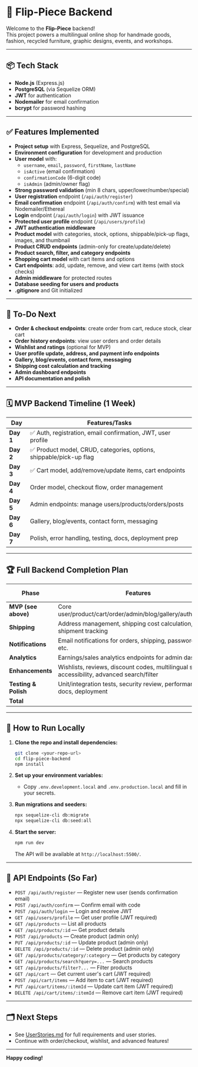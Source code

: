 # 🚀 Flip-Piece Backend

Welcome to the **Flip-Piece** backend!  
This project powers a multilingual online shop for handmade goods, fashion, recycled furniture, graphic designs, events, and workshops.

---

## 📦 Tech Stack

- **Node.js** (Express.js)
- **PostgreSQL** (via Sequelize ORM)
- **JWT** for authentication
- **Nodemailer** for email confirmation
- **bcrypt** for password hashing

---

## ✅ Features Implemented

- **Project setup** with Express, Sequelize, and PostgreSQL
- **Environment configuration** for development and production
- **User model** with:
  - `username`, `email`, `password`, `firstName`, `lastName`
  - `isActive` (email confirmation)
  - `confirmationCode` (6-digit code)
  - `isAdmin` (admin/owner flag)
- **Strong password validation** (min 8 chars, upper/lower/number/special)
- **User registration** endpoint (`/api/auth/register`)
- **Email confirmation** endpoint (`/api/auth/confirm`) with test email via Nodemailer/Ethereal
- **Login** endpoint (`/api/auth/login`) with JWT issuance
- **Protected user profile** endpoint (`/api/users/profile`)
- **JWT authentication middleware**
- **Product model** with categories, stock, options, shippable/pick-up flags, images, and thumbnail
- **Product CRUD endpoints** (admin-only for create/update/delete)
- **Product search, filter, and category endpoints**
- **Shopping cart model** with cart items and options
- **Cart endpoints**: add, update, remove, and view cart items (with stock checks)
- **Admin middleware** for protected routes
- **Database seeding for users and products**
- **.gitignore** and Git initialized

---

## 📝 To-Do Next

- **Order & checkout endpoints**: create order from cart, reduce stock, clear cart
- **Order history endpoints**: view user orders and order details
- **Wishlist and ratings** (optional for MVP)
- **User profile update, address, and payment info endpoints**
- **Gallery, blog/events, contact form, messaging**
- **Shipping cost calculation and tracking**
- **Admin dashboard endpoints**
- **API documentation and polish**

---

## 🗓️ MVP Backend Timeline (1 Week)

| Day         | Features/Tasks                                                                 |
|-------------|-------------------------------------------------------------------------------|
| **Day 1**   | ✅ Auth, registration, email confirmation, JWT, user profile                  |
| **Day 2**   | ✅ Product model, CRUD, categories, options, shippable/pick-up flag           |
| **Day 3**   | ✅ Cart model, add/remove/update items, cart endpoints                        |
| **Day 4**   | Order model, checkout flow, order management                                 |
| **Day 5**   | Admin endpoints: manage users/products/orders/posts                          |
| **Day 6**   | Gallery, blog/events, contact form, messaging                                |
| **Day 7**   | Polish, error handling, testing, docs, deployment prep                       |

---

## 🏆 Full Backend Completion Plan

| Phase                | Features                                                                                       | Est. Days |
|----------------------|------------------------------------------------------------------------------------------------|-----------|
| **MVP (see above)**  | Core user/product/cart/order/admin/blog/gallery/auth/payment                                   | 7         |
| **Shipping**         | Address management, shipping cost calculation, shipment tracking                               | 2         |
| **Notifications**    | Email notifications for orders, shipping, password reset, etc.                                 | 1         |
| **Analytics**        | Earnings/sales analytics endpoints for admin dashboard                                         | 1         |
| **Enhancements**     | Wishlists, reviews, discount codes, multilingual support, accessibility, advanced search/filter | 2         |
| **Testing & Polish** | Unit/integration tests, security review, performance, docs, deployment                         | 2         |
| **Total**            |                                                                                                | **15**    |

---

## 🚧 How to Run Locally

1. **Clone the repo and install dependencies:**
   ```bash
   git clone <your-repo-url>
   cd flip-piece-backend
   npm install
   ```

2. **Set up your environment variables:**
   - Copy `.env.development.local` and `.env.production.local` and fill in your secrets.

3. **Run migrations and seeders:**
   ```bash
   npx sequelize-cli db:migrate
   npx sequelize-cli db:seed:all
   ```

4. **Start the server:**
   ```bash
   npm run dev
   ```
   The API will be available at `http://localhost:5500/`.

---

## 🧪 API Endpoints (So Far)

- `POST /api/auth/register` — Register new user (sends confirmation email)
- `POST /api/auth/confirm` — Confirm email with code
- `POST /api/auth/login` — Login and receive JWT
- `GET /api/users/profile` — Get user profile (JWT required)
- `GET /api/products` — List all products
- `GET /api/products/:id` — Get product details
- `POST /api/products` — Create product (admin only)
- `PUT /api/products/:id` — Update product (admin only)
- `DELETE /api/products/:id` — Delete product (admin only)
- `GET /api/products/category/:category` — Get products by category
- `GET /api/products/search?query=...` — Search products
- `GET /api/products/filter?...` — Filter products
- `GET /api/cart` — Get current user's cart (JWT required)
- `POST /api/cart/items` — Add item to cart (JWT required)
- `PUT /api/cart/items/:itemId` — Update cart item (JWT required)
- `DELETE /api/cart/items/:itemId` — Remove cart item (JWT required)

---

## 🗂️ Next Steps

- See [UserStories.md](../UserStories.md) for full requirements and user stories.
- Continue with order/checkout, wishlist, and advanced features!

---

**Happy coding!**  